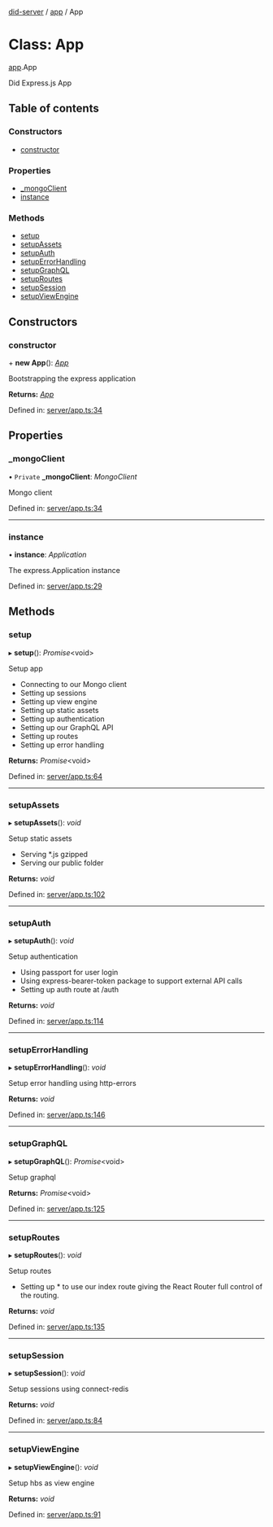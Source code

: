 [did-server](../README.md) / [app](../modules/app.md) / App

# Class: App

[app](../modules/app.md).App

Did Express.js App

## Table of contents

### Constructors

- [constructor](app.app-1.md#constructor)

### Properties

- [\_mongoClient](app.app-1.md#_mongoclient)
- [instance](app.app-1.md#instance)

### Methods

- [setup](app.app-1.md#setup)
- [setupAssets](app.app-1.md#setupassets)
- [setupAuth](app.app-1.md#setupauth)
- [setupErrorHandling](app.app-1.md#setuperrorhandling)
- [setupGraphQL](app.app-1.md#setupgraphql)
- [setupRoutes](app.app-1.md#setuproutes)
- [setupSession](app.app-1.md#setupsession)
- [setupViewEngine](app.app-1.md#setupviewengine)

## Constructors

### constructor

\+ **new App**(): [*App*](app.app-1.md)

Bootstrapping the express application

**Returns:** [*App*](app.app-1.md)

Defined in: [server/app.ts:34](https://github.com/Puzzlepart/did/blob/dev/server/app.ts#L34)

## Properties

### \_mongoClient

• `Private` **\_mongoClient**: *MongoClient*

Mongo client

Defined in: [server/app.ts:34](https://github.com/Puzzlepart/did/blob/dev/server/app.ts#L34)

___

### instance

• **instance**: *Application*

The express.Application instance

Defined in: [server/app.ts:29](https://github.com/Puzzlepart/did/blob/dev/server/app.ts#L29)

## Methods

### setup

▸ **setup**(): *Promise*<void\>

Setup app

* Connecting to our Mongo client
* Setting up sessions
* Setting up view engine
* Setting up static assets
* Setting up authentication
* Setting up our GraphQL API
* Setting up routes
* Setting up error handling

**Returns:** *Promise*<void\>

Defined in: [server/app.ts:64](https://github.com/Puzzlepart/did/blob/dev/server/app.ts#L64)

___

### setupAssets

▸ **setupAssets**(): *void*

Setup static assets

* Serving *.js gzipped
* Serving our public folder

**Returns:** *void*

Defined in: [server/app.ts:102](https://github.com/Puzzlepart/did/blob/dev/server/app.ts#L102)

___

### setupAuth

▸ **setupAuth**(): *void*

Setup authentication

* Using passport for user login
* Using express-bearer-token package to support external API calls
* Setting up auth route at /auth

**Returns:** *void*

Defined in: [server/app.ts:114](https://github.com/Puzzlepart/did/blob/dev/server/app.ts#L114)

___

### setupErrorHandling

▸ **setupErrorHandling**(): *void*

Setup error handling using http-errors

**Returns:** *void*

Defined in: [server/app.ts:146](https://github.com/Puzzlepart/did/blob/dev/server/app.ts#L146)

___

### setupGraphQL

▸ **setupGraphQL**(): *Promise*<void\>

Setup graphql

**Returns:** *Promise*<void\>

Defined in: [server/app.ts:125](https://github.com/Puzzlepart/did/blob/dev/server/app.ts#L125)

___

### setupRoutes

▸ **setupRoutes**(): *void*

Setup routes

* Setting up * to use our index route giving the React
Router full control of the routing.

**Returns:** *void*

Defined in: [server/app.ts:135](https://github.com/Puzzlepart/did/blob/dev/server/app.ts#L135)

___

### setupSession

▸ **setupSession**(): *void*

Setup sessions using connect-redis

**Returns:** *void*

Defined in: [server/app.ts:84](https://github.com/Puzzlepart/did/blob/dev/server/app.ts#L84)

___

### setupViewEngine

▸ **setupViewEngine**(): *void*

Setup hbs as view engine

**Returns:** *void*

Defined in: [server/app.ts:91](https://github.com/Puzzlepart/did/blob/dev/server/app.ts#L91)
